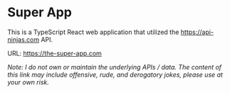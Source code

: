 # Super App

This is a TypeScript React web application that utilized the https://api-ninjas.com API.

URL: https://the-super-app.com

_Note: I do not own or maintain the underlying APIs / data. The content of this link may include offensive, rude, and derogatory jokes, please use at your own risk._
